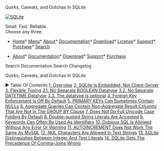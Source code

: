 




Quirks, Caveats, and Gotchas In SQLite




[![SQLite](images/sqlite370_banner.gif)](index.html)


Small. Fast. Reliable.  
Choose any three.


* [Home](index.html)* [Menu](javascript:void(0))* [About](about.html)* [Documentation](docs.html)* [Download](download.html)* [License](copyright.html)* [Support](support.html)* [Purchase](prosupport.html)* [Search](javascript:void(0))




* [About](about.html)* [Documentation](docs.html)* [Download](download.html)* [Support](support.html)* [Purchase](prosupport.html)






Search Documentation
Search Changelog










Quirks, Caveats, and Gotchas In SQLite


►
Table Of Contents
[1\. Overview](#overview)
[2\. SQLite Is Embedded, Not Client\-Server](#sqlite_is_embedded_not_client_server)
[3\. Flexible Typing](#flexible_typing)
[3\.1\. No Separate BOOLEAN Datatype](#no_separate_boolean_datatype)
[3\.2\. No Separate DATETIME Datatype](#no_separate_datetime_datatype)
[3\.3\. The datatype is optional](#the_datatype_is_optional)
[4\. Foreign Key Enforcement Is Off By Default](#foreign_key_enforcement_is_off_by_default)
[5\. PRIMARY KEYs Can Sometimes Contain NULLs](#primary_keys_can_sometimes_contain_nulls)
[6\. Aggregate Queries Can Contain Non\-Aggregate Result Columns
That Are Not In The GROUP BY Clause](#aggregate_queries_can_contain_non_aggregate_result_columns_that_are_not_in_the_group_by_clause)
[7\. Does Not Do Full Unicode Case Folding By Default](#does_not_do_full_unicode_case_folding_by_default)
[8\. Double\-quoted String Literals Are Accepted](#double_quoted_string_literals_are_accepted)
[9\. Keywords Can Often Be Used As Identifiers](#keywords_can_often_be_used_as_identifiers)
[10\. Dubious SQL Is Allowed Without Any Error Or Warning](#dubious_sql_is_allowed_without_any_error_or_warning)
[11\. AUTOINCREMENT Does Not Work The Same As MySQL](#autoincrement_does_not_work_the_same_as_mysql)
[12\. NUL Characters Are Allowed In Text Strings](#nul_characters_are_allowed_in_text_strings)
[13\. SQLite Distinguishes Between Integer And Text Literals](#sqlite_distinguishes_between_integer_and_text_literals)
[14\. SQLite Gets The Precedence Of Comma\-Joins Wrong](#sqlite_gets_the_precedence_of_comma_joins_wrong)




